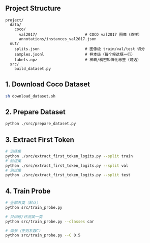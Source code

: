 ## Project Structure
```
project/
  data/
    coco/
      val2017/                     # COCO val2017 图像（原样）
      annotations/instances_val2017.json
  out/
    splits.json                    # 图像级 train/val/test 切分
    samples.jsonl                  # 样本级（每个候选框一行）
    labels.npz                     # 稀疏/稠密矩阵化标签（可选）
  src/
    build_dataset.py
```

## 1. Download Coco Dataset
```sh
sh download_dataset.sh
```
## 2. Prepare Dataset
```sh
python ./src/prepare_dataset.py
```
## 3. Extract First Token
```sh
# 训练集
python ./src/extract_first_token_logits.py --split train
# 验证集
python ./src/extract_first_token_logits.py --split val
# 测试集
python ./src/extract_first_token_logits.py --split test
```

## 4. Train Probe
```sh
# 全部五类（默认）
python src/train_probe.py

# 只训练/评测某一类
python src/train_probe.py --classes car

# 调参（正则系数C）
python src/train_probe.py --C 0.5
```

